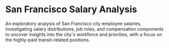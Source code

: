 # San Francisco Salary Analysis
An exploratory analysis of San Francisco city employee salaries, investigating salary distributions, job roles, and compensation components to uncover insights into the city's workforce and priorities, with a focus on the highly-paid transit-related positions.
